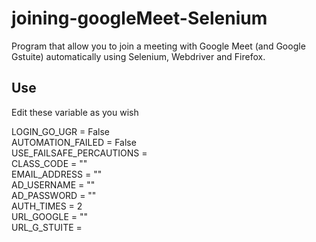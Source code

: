 # joining-googleMeet-Selenium

Program that allow you to join a meeting with Google Meet (and Google Gstuite) automatically using Selenium, Webdriver and Firefox.

## Use

Edit these variable as you wish   

LOGIN_GO_UGR = False   
AUTOMATION_FAILED = False   
USE_FAILSAFE_PERCAUTIONS =    
CLASS_CODE = ""    
EMAIL_ADDRESS = ""   
AD_USERNAME = ""   
AD_PASSWORD = ""  
AUTH_TIMES = 2  
URL_GOOGLE = ""  
URL_G_STUITE =  
